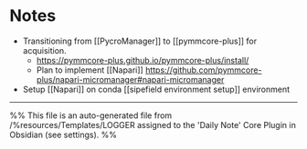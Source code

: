 # Notes
- Transitioning from [[PycroManager]] to [[pymmcore-plus]] for acquisition. 
	- https://pymmcore-plus.github.io/pymmcore-plus/install/
	- Plan to implement [[Napari]] https://github.com/pymmcore-plus/napari-micromanager#napari-micromanager
- Setup [[Napari]] on conda [[sipefield environment setup]] environment


---
%%
This file is an auto-generated file from /%resources/Templates/LOGGER assigned to the 'Daily Note' Core Plugin in Obsidian (see settings). 
%%